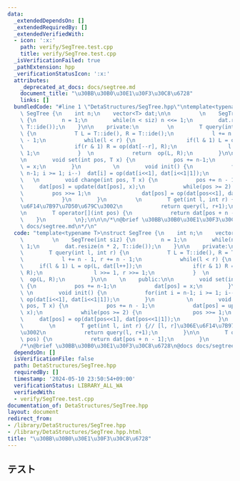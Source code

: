 ```yaml
---
data:
  _extendedDependsOn: []
  _extendedRequiredBy: []
  _extendedVerifiedWith:
  - icon: ':x:'
    path: verify/SegTree.test.cpp
    title: verify/SegTree.test.cpp
  _isVerificationFailed: true
  _pathExtension: hpp
  _verificationStatusIcon: ':x:'
  attributes:
    _deprecated_at_docs: docs/segtree.md
    document_title: "\u30BB\u30B0\u30E1\u30F3\u30C8\u6728"
    links: []
  bundledCode: "#line 1 \"DetaStructures/SegTree.hpp\"\ntemplate<typename T>\nstruct\
    \ SegTree {\n    int n;\n    vector<T> dat;\n\n         \n    SegTree(int siz)\
    \ {\n        n = 1;\n        while(n < siz) n <<= 1;\n        dat.resize(n * 2,\
    \ T::ide());\n    }\n\n    private:\n         \n        T query(int l, int r)\
    \ {\n            T L = T::ide(), R = T::ide();\n            l += n - 1, r += n\
    \ - 1;\n            while(l < r) {\n                if(l & 1) L = op(L, dat[l++]);\n\
    \                if(r & 1) R = op(dat[--r], R);\n                l >>= 1, r >>=\
    \ 1;\n            }  \n            return  op(L, R);\n        }\n\n    \n    public:\n\
    \n        void set(int pos, T x) {\n            pos += n-1;\n            dat[pos]\
    \ = x;\n        }\n          \n        void init() {\n            for(int i =\
    \ n-1; i >= 1; i--)  dat[i] = op(dat[i<<1], dat[i<<1|1]);\n        }\n       \
    \   \n        void change(int pos, T x) {\n            pos += n - 1;\n       \
    \     dat[pos] = update(dat[pos], x);\n            while(pos >= 2) {\n       \
    \         pos >>= 1;\n                dat[pos] = op(dat[pos<<1], dat[pos<<1|1]);\n\
    \            }\n        }\n         \n        T get(int l, int r) {// [l, r]\u306E\
    \u6F14\u7B97\u7D50\u679C\u3002\n            return query(l, r+1);\n        }\n\
    \n        T operator[](int pos) {\n            return dat[pos + n - 1];\n    \
    \    }\n         \n};\n\n\n/*\n@brief \u30BB\u30B0\u30E1\u30F3\u30C8\u6728\n@docs\
    \ docs/segtree.md\n*/\n"
  code: "template<typename T>\nstruct SegTree {\n    int n;\n    vector<T> dat;\n\n\
    \         \n    SegTree(int siz) {\n        n = 1;\n        while(n < siz) n <<=\
    \ 1;\n        dat.resize(n * 2, T::ide());\n    }\n\n    private:\n         \n\
    \        T query(int l, int r) {\n            T L = T::ide(), R = T::ide();\n\
    \            l += n - 1, r += n - 1;\n            while(l < r) {\n           \
    \     if(l & 1) L = op(L, dat[l++]);\n                if(r & 1) R = op(dat[--r],\
    \ R);\n                l >>= 1, r >>= 1;\n            }  \n            return\
    \  op(L, R);\n        }\n\n    \n    public:\n\n        void set(int pos, T x)\
    \ {\n            pos += n-1;\n            dat[pos] = x;\n        }\n         \
    \ \n        void init() {\n            for(int i = n-1; i >= 1; i--)  dat[i] =\
    \ op(dat[i<<1], dat[i<<1|1]);\n        }\n          \n        void change(int\
    \ pos, T x) {\n            pos += n - 1;\n            dat[pos] = update(dat[pos],\
    \ x);\n            while(pos >= 2) {\n                pos >>= 1;\n           \
    \     dat[pos] = op(dat[pos<<1], dat[pos<<1|1]);\n            }\n        }\n \
    \        \n        T get(int l, int r) {// [l, r]\u306E\u6F14\u7B97\u7D50\u679C\
    \u3002\n            return query(l, r+1);\n        }\n\n        T operator[](int\
    \ pos) {\n            return dat[pos + n - 1];\n        }\n         \n};\n\n\n\
    /*\n@brief \u30BB\u30B0\u30E1\u30F3\u30C8\u6728\n@docs docs/segtree.md\n*/"
  dependsOn: []
  isVerificationFile: false
  path: DetaStructures/SegTree.hpp
  requiredBy: []
  timestamp: '2024-05-10 23:50:54+09:00'
  verificationStatus: LIBRARY_ALL_WA
  verifiedWith:
  - verify/SegTree.test.cpp
documentation_of: DetaStructures/SegTree.hpp
layout: document
redirect_from:
- /library/DetaStructures/SegTree.hpp
- /library/DetaStructures/SegTree.hpp.html
title: "\u30BB\u30B0\u30E1\u30F3\u30C8\u6728"
---
```

## テスト